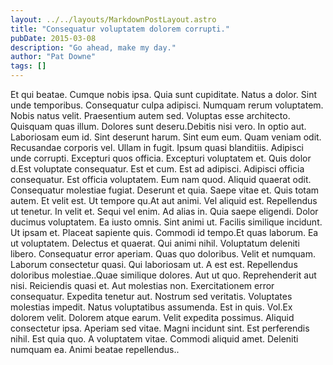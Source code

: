 ```yaml
---
layout: ../../layouts/MarkdownPostLayout.astro
title: "Consequatur voluptatem dolorem corrupti."
pubDate: 2015-03-08
description: "Go ahead, make my day."
author: "Pat Downe"
tags: []
---
```


Et qui beatae. Cumque nobis ipsa. Quia sunt cupiditate. Natus a dolor. Sint unde temporibus. Consequatur culpa adipisci. Numquam rerum voluptatem. Nobis natus velit. Praesentium autem sed. Voluptas esse architecto. Quisquam quas illum. Dolores sunt deseru.Debitis nisi vero. In optio aut. Laboriosam eum id. Sint deserunt harum. Sint eum eum. Quam veniam odit. Recusandae corporis vel. Ullam in fugit. Ipsum quasi blanditiis. Adipisci unde corrupti. Excepturi quos officia. Excepturi voluptatem et. Quis dolor d.Est voluptate consequatur. Est et cum. Est ad adipisci. Adipisci officia consequatur. Est officia voluptatem. Eum nam quod. Aliquid quaerat odit. Consequatur molestiae fugiat. Deserunt et quia. Saepe vitae et. Quis totam autem. Et velit est. Ut tempore qu.At aut animi. Vel aliquid est. Repellendus ut tenetur. In velit et. Sequi vel enim. Ad alias in. Quia saepe eligendi. Dolor ducimus voluptatem. Ea iusto omnis. Sint animi ut. Facilis similique incidunt. Ut ipsam et. Placeat sapiente quis. Commodi id tempo.Et quas laborum. Ea ut voluptatem. Delectus et quaerat. Qui animi nihil. Voluptatum deleniti libero. Consequatur error aperiam. Quas quo doloribus. Velit et numquam. Laborum consectetur quasi. Qui laboriosam ut. A est est. Repellendus doloribus molestiae..Quae similique dolores. Aut ut quo. Reprehenderit aut nisi. Reiciendis quasi et. Aut molestias non. Exercitationem error consequatur. Expedita tenetur aut. Nostrum sed veritatis. Voluptates molestias impedit. Natus voluptatibus assumenda. Est in quis. Vol.Ex dolorem velit. Dolorem atque earum. Velit expedita possimus. Aliquid consectetur ipsa. Aperiam sed vitae. Magni incidunt sint. Est perferendis nihil. Est quia quo. A voluptatem vitae. Commodi aliquid amet. Deleniti numquam ea. Animi beatae repellendus..

